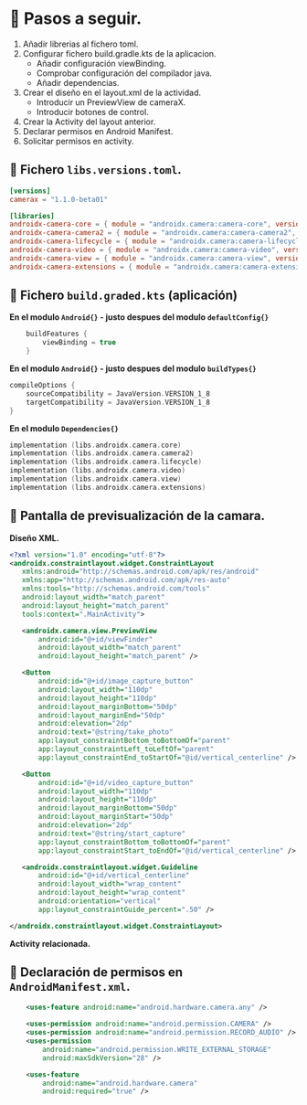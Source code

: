 # 📌 Pasos a seguir.
1. Añadir librerias al fichero toml.
2. Configurar fichero build.gradle.kts de la aplicacion.
    - Añadir configuración viewBinding.
    - Comprobar configuración del compilador java.
    - Añadir dependencias.
3. Crear el diseño en el layout.xml de la actividad.
    - Introducir un PreviewView de cameraX.
    - Introducir botones de control.
4. Crear la Activity del layout anterior.
5. Declarar permisos en Android Manifest.
6. Solicitar permisos en activity.







## 🔸 Fichero `libs.versions.toml`.
```toml
[versions]
camerax = "1.1.0-beta01"

[libraries]
androidx-camera-core = { module = "androidx.camera:camera-core", version.ref = "camerax" }
androidx-camera-camera2 = { module = "androidx.camera:camera-camera2", version.ref = "camerax" }
androidx-camera-lifecycle = { module = "androidx.camera:camera-lifecycle", version.ref = "camerax" }
androidx-camera-video = { module = "androidx.camera:camera-video", version.ref = "camerax" }
androidx-camera-view = { module = "androidx.camera:camera-view", version.ref = "camerax" }
androidx-camera-extensions = { module = "androidx.camera:camera-extensions", version.ref = "camerax" }
```

## 🔸 Fichero `build.graded.kts` (aplicación)
**En el modulo `Android{}` - justo despues del modulo `defaultConfig{}`**   
```kts
    buildFeatures {
        viewBinding = true
    }
```
    
**En el modulo `Android{}` - justo despues del modulo `buildTypes{}`**
```kts
compileOptions {
    sourceCompatibility = JavaVersion.VERSION_1_8
    targetCompatibility = JavaVersion.VERSION_1_8
}
```
    
**En el modulo `Dependencies{}`**
```kts
implementation (libs.androidx.camera.core)
implementation (libs.androidx.camera.camera2)
implementation (libs.androidx.camera.lifecycle)
implementation (libs.androidx.camera.video)
implementation (libs.androidx.camera.view)
implementation (libs.androidx.camera.extensions)
```

## 🔸 Pantalla de previsualización de la camara.

**Diseño XML.**
```xml
<?xml version="1.0" encoding="utf-8"?>
<androidx.constraintlayout.widget.ConstraintLayout
   xmlns:android="http://schemas.android.com/apk/res/android"
   xmlns:app="http://schemas.android.com/apk/res-auto"
   xmlns:tools="http://schemas.android.com/tools"
   android:layout_width="match_parent"
   android:layout_height="match_parent"
   tools:context=".MainActivity">

   <androidx.camera.view.PreviewView
       android:id="@+id/viewFinder"
       android:layout_width="match_parent"
       android:layout_height="match_parent" />

   <Button
       android:id="@+id/image_capture_button"
       android:layout_width="110dp"
       android:layout_height="110dp"
       android:layout_marginBottom="50dp"
       android:layout_marginEnd="50dp"
       android:elevation="2dp"
       android:text="@string/take_photo"
       app:layout_constraintBottom_toBottomOf="parent"
       app:layout_constraintLeft_toLeftOf="parent"
       app:layout_constraintEnd_toStartOf="@id/vertical_centerline" />

   <Button
       android:id="@+id/video_capture_button"
       android:layout_width="110dp"
       android:layout_height="110dp"
       android:layout_marginBottom="50dp"
       android:layout_marginStart="50dp"
       android:elevation="2dp"
       android:text="@string/start_capture"
       app:layout_constraintBottom_toBottomOf="parent"
       app:layout_constraintStart_toEndOf="@id/vertical_centerline" />

   <androidx.constraintlayout.widget.Guideline
       android:id="@+id/vertical_centerline"
       android:layout_width="wrap_content"
       android:layout_height="wrap_content"
       android:orientation="vertical"
       app:layout_constraintGuide_percent=".50" />

</androidx.constraintlayout.widget.ConstraintLayout>
```

**Activity relacionada.**

## 🔸 Declaración de permisos en `AndroidManifest.xml`.
```xml
    <uses-feature android:name="android.hardware.camera.any" />

    <uses-permission android:name="android.permission.CAMERA" />
    <uses-permission android:name="android.permission.RECORD_AUDIO" />
    <uses-permission
        android:name="android.permission.WRITE_EXTERNAL_STORAGE"
        android:maxSdkVersion="28" />

    <uses-feature
        android:name="android.hardware.camera"
        android:required="true" />
```
